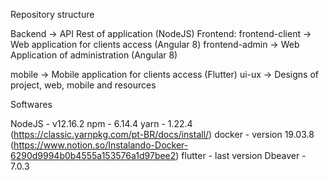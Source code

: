 Repository structure
  
  Backend -> API Rest of application (NodeJS)
  Frontend:
    frontend-client -> Web application for clients access (Angular 8)
    frontend-admin -> Web Application of administration (Angular 8)
  
  mobile -> Mobile application for clients access (Flutter)
  ui-ux -> Designs of project, web, mobile and resources

Softwares
  
  NodeJS - v12.16.2
  npm - 6.14.4
  yarn - 1.22.4 (https://classic.yarnpkg.com/pt-BR/docs/install/)
  docker - version 19.03.8 (https://www.notion.so/Instalando-Docker-6290d9994b0b4555a153576a1d97bee2)
  flutter - last version
  Dbeaver - 7.0.3

